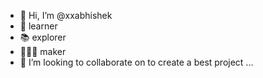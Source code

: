 - 👋 Hi, I’m @xxabhishek
- 👀 learner 
- 📚 explorer
- 👨🏻‍💻 maker
- 💞️ I’m looking to collaborate on to create a best project ...
  

<!---
xxabhishek/xxabhishek is a ✨ special ✨ repository because its `README.md` (this file) appears on your GitHub profile.
You can click the Preview link to take a look at your changes.
--->
